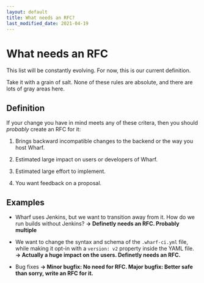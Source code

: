 ```yaml
---
layout: default
title: What needs an RFC?
last_modified_date: 2021-04-19
---
```


# What needs an RFC

This list will be constantly evolving. For now, this is our current definition.

Take it with a grain of salt. None of these rules are absolute, and there are
lots of gray areas here.

## Definition

If your change you have in mind meets any of these critera, then you should
*probably* create an RFC for it:

1. Brings backward incompatible changes to the backend or the way you host
   Wharf.

2. Estimated large impact on users or developers of Wharf.

3. Estimated large effort to implement.

4. You want feedback on a proposal.

## Examples

- Wharf uses Jenkins, but we want to transition away from it. How do we run
  builds without Jenkins? **&rarr; Definetly needs an RFC. Probably multiple**

- We want to change the syntax and schema of the `.wharf-ci.yml` file, while
  making it opt-in with a `version: v2` property inside the YAML file.
  **&rarr; Actually a huge impact on the users. Definetly needs an RFC.**

- Bug fixes **&rarr; Minor bugfix: No need for RFC. Major bugfix: Better safe
  than sorry, write an RFC for it.**
